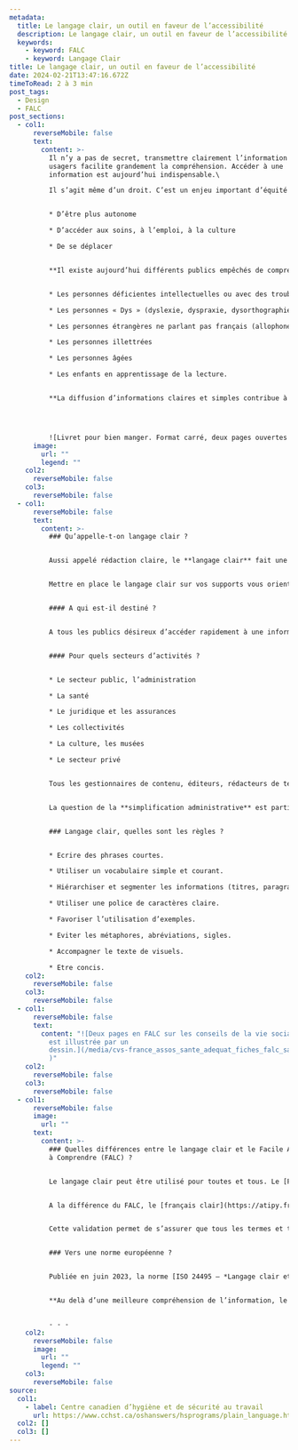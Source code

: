 ```yaml
---
metadata:
  title: Le langage clair, un outil en faveur de l’accessibilité
  description: Le langage clair, un outil en faveur de l’accessibilité
  keywords:
    - keyword: FALC
    - keyword: Langage Clair
title: Le langage clair, un outil en faveur de l’accessibilité
date: 2024-02-21T13:47:16.672Z
timeToRead: 2 à 3 min
post_tags:
  - Design
  - FALC
post_sections:
  - col1:
      reverseMobile: false
      text:
        content: >-
          Il n’y a pas de secret, transmettre clairement l’information à vos
          usagers facilite grandement la compréhension. Accéder à une
          information est aujourd’hui indispensable.\

          Il s’agit même d’un droit. C’est un enjeu important d’équité et de protection des usagers plus difficilement informés. Accéder à une information permet à l’usager :


          * D’être plus autonome

          * D’accéder aux soins, à l’emploi, à la culture

          * De se déplacer


          **Il existe aujourd’hui différents publics empêchés de comprendre l’information :**


          * Les personnes déficientes intellectuelles ou avec des troubles cognitifs

          * Les personnes « Dys » (dyslexie, dyspraxie, dysorthographie…)

          * Les personnes étrangères ne parlant pas français (allophones)

          * Les personnes illettrées

          * Les personnes âgées

          * Les enfants en apprentissage de la lecture.


          **La diffusion d’informations claires et simples contribue à conserver dignité et autonomie pour le plus grand nombre.**




          ![Livret pour bien manger. Format carré, deux pages ouvertes montrant les différents types d'aliments illustrés.](/media/livret-mieux-manger-msa-agence-adequat-atipy-pages-interieures-.jpg)
      image:
        url: ""
        legend: ""
    col2:
      reverseMobile: false
    col3:
      reverseMobile: false
  - col1:
      reverseMobile: false
      text:
        content: >-
          ### Qu’appelle-t-on langage clair ?


          Aussi appelé rédaction claire, le **langage clair** fait une apparition timide en France depuis quelques années.


          Mettre en place le langage clair sur vos supports vous oriente vers une communication plus directe et efficace !


          #### A qui est-il destiné ?


          A tous les publics désireux d’accéder rapidement à une information et de la comprendre, et particulièrement profitable aux personnes ayant des difficultés de lecture (déficience visuelle, intellectuelles, troubles DYS, troubles du spectre autistique (TSA)…)


          #### Pour quels secteurs d’activités ?


          * Le secteur public, l’administration

          * La santé

          * Le juridique et les assurances

          * Les collectivités

          * La culture, les musées

          * Le secteur privé


          Tous les gestionnaires de contenu, éditeurs, rédacteurs de textes législatifs, techniques ou de courriers administratifs, journalistes, chargés des relations publiques, UX designers, etc. sont concernés par le langage clair.


          La question de la **simplification administrative** est particulièrement attendue de la part des usagers du service public. Beaucoup sont concernés par des difficultés de lecture et tous sont confrontés aux complexités des démarches administratives.


          ### Langage clair, quelles sont les règles ?


          * Ecrire des phrases courtes.

          * Utiliser un vocabulaire simple et courant.

          * Hiérarchiser et segmenter les informations (titres, paragraphes, degrés d’importance).

          * Utiliser une police de caractères claire.

          * Favoriser l’utilisation d’exemples.

          * Eviter les métaphores, abréviations, sigles.

          * Accompagner le texte de visuels.

          * Etre concis.
    col2:
      reverseMobile: false
    col3:
      reverseMobile: false
  - col1:
      reverseMobile: false
      text:
        content: "![Deux pages en FALC sur les conseils de la vie sociale. Chaque phrase
          est illustrée par un
          dessin.](/media/cvs-france_assos_sante_adequat_fiches_falc_sante.jpeg\
          )"
    col2:
      reverseMobile: false
    col3:
      reverseMobile: false
  - col1:
      reverseMobile: false
      image:
        url: ""
      text:
        content: >-
          ### Quelles différences entre le langage clair et le Facile A Lire et
          à Comprendre (FALC) ?


          Le langage clair peut être utilisé pour toutes et tous. Le [FALC](https://atipy.fr/expertises/design/falc-et-langage-clair) est destiné à un public éloigné de la lecture et / ou ayant des difficultés de compréhension (déficiences intellectuelles ou cognitives, illettrisme, personnes sourdes non-lectrices…)


          A la différence du FALC, le [français clair](https://atipy.fr/expertises/design/falc-et-langage-clair) n’implique pas la relecture et la validation par des personnes déficientes intellectuelles. La méthode de rédaction du français FALC exige que le texte soit relu et validé par des partenaires ayant un handicap mental.


          Cette validation permet de s’assurer que tous les termes et tournures de phrases utilisés sont bien compris de tous et toutes. En l’absence d’ateliers de relecture et de validation, il s’agit de rédaction clair.


          ### Vers une norme européenne ?


          Publiée en juin 2023, la norme [ISO 24495 – *Langage clair et simple* ](https://www.iso.org/fr/standard/78907.html)donne les grandes lignes pour la rédaction d’un contenu compréhensible.


          **Au delà d’une meilleure compréhension de l’information, le langage clair facilite la mémorisation de l’information et augmente la vitesse de lecture. Alors, vous vous y mettez quand ?**


          - - -
    col2:
      reverseMobile: false
      image:
        url: ""
        legend: ""
    col3:
      reverseMobile: false
source:
  col1:
    - label: Centre canadien d’hygiène et de sécurité au travail
      url: https://www.cchst.ca/oshanswers/hsprograms/plain_language.html
  col2: []
  col3: []
---
```

